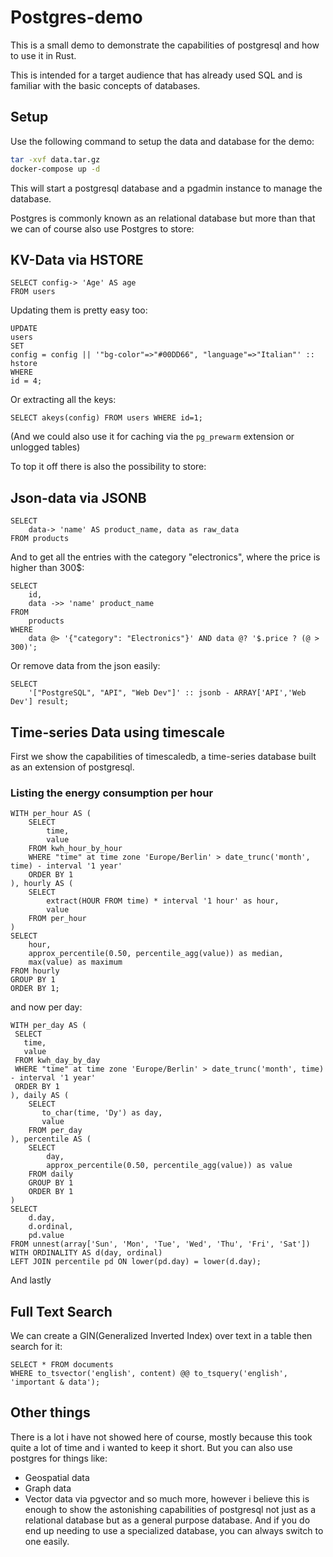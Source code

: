 # Postgres-demo
This is a small demo to demonstrate the capabilities of postgresql and how to use it in Rust.

This is intended for a target audience that has already used SQL and is familiar with the basic concepts of databases.

## Setup
Use the following command to setup the data and database for the demo:
```bash
tar -xvf data.tar.gz
docker-compose up -d
```
This will start a postgresql database and a pgadmin instance to manage the database.

Postgres is commonly known as an relational database but more than that we can of course also use Postgres to store:
## KV-Data via HSTORE
```postgresql
SELECT config-> 'Age' AS age
FROM users
```
Updating them is pretty easy too:
```postgresql
UPDATE
users
SET
config = config || '"bg-color"=>"#00DD66", "language"=>"Italian"' :: hstore
WHERE
id = 4;
```
Or extracting all the keys:
```postgresql
SELECT akeys(config) FROM users WHERE id=1;
```
(And we could also use it for caching via the `pg_prewarm` extension or unlogged tables)

To top it off there is also the possibility to store:
## Json-data via JSONB
```postgresql
SELECT
    data-> 'name' AS product_name, data as raw_data
FROM products
```
And to get all the entries with the category "electronics", where the price is higher than 300$:
```postgresql
SELECT
    id,
    data ->> 'name' product_name
FROM
    products
WHERE
    data @> '{"category": "Electronics"}' AND data @? '$.price ? (@ > 300)';
```
Or remove data from the json easily:
```postgresql
SELECT
    '["PostgreSQL", "API", "Web Dev"]' :: jsonb - ARRAY['API','Web Dev'] result;
```


## Time-series Data using timescale
First we show the capabilities of timescaledb, a time-series database built as an extension of postgresql.
### Listing the energy consumption per hour
```postgresql
WITH per_hour AS (
    SELECT
        time,
        value
    FROM kwh_hour_by_hour
    WHERE "time" at time zone 'Europe/Berlin' > date_trunc('month', time) - interval '1 year'
    ORDER BY 1
), hourly AS (
    SELECT
        extract(HOUR FROM time) * interval '1 hour' as hour,
        value
    FROM per_hour
)
SELECT
    hour,
    approx_percentile(0.50, percentile_agg(value)) as median,
    max(value) as maximum
FROM hourly
GROUP BY 1
ORDER BY 1;
```
and now per day:
```postgresql
WITH per_day AS (
 SELECT
   time,
   value
 FROM kwh_day_by_day
 WHERE "time" at time zone 'Europe/Berlin' > date_trunc('month', time) - interval '1 year'
 ORDER BY 1
), daily AS (
    SELECT
       to_char(time, 'Dy') as day,
       value
    FROM per_day
), percentile AS (
    SELECT
        day,
        approx_percentile(0.50, percentile_agg(value)) as value
    FROM daily
    GROUP BY 1
    ORDER BY 1
)
SELECT
    d.day,
    d.ordinal,
    pd.value
FROM unnest(array['Sun', 'Mon', 'Tue', 'Wed', 'Thu', 'Fri', 'Sat']) WITH ORDINALITY AS d(day, ordinal)
LEFT JOIN percentile pd ON lower(pd.day) = lower(d.day);
```

And lastly
## Full Text Search
We can create a GIN(Generalized Inverted Index) over text in a table then search for it:
```postgresql
SELECT * FROM documents
WHERE to_tsvector('english', content) @@ to_tsquery('english', 'important & data');
```

## Other things
There is a lot i have not showed here of course, mostly because this took quite a lot of time and i wanted to keep it short.
But you can also use postgres for things like:
- Geospatial data
- Graph data
- Vector data via pgvector
and so much more, however i believe this is enough to show the astonishing capabilities of postgresql not just as a 
relational database but as a general purpose database. And if you do end up needing to use a specialized database, you can
always switch to one easily.